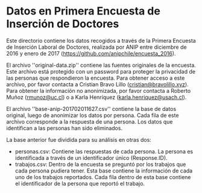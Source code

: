 # Datos en Primera Encuesta de Inserción de Doctores

Este directorio contiene los datos recogidos a través de la Primera Encuesta de Inserción Laboral de Doctores, realizada por ANIP entre diciembre de 2016 y enero de 2017 (https://github.com/anipchile/encuesta_2016).

El archivo ''original-data.zip'' contiene las fuentes originales de la encuesta.  Este archivo está protegido con un password para proteger la privacidad de las personas que respondieron la encuesta. Para obtener acceso a este archivo, por favor contacta a Cristian Bravo Lillo (cristian@bravolillo.xyz). Para obtener la información no anonimizada, por favor contacta a Roberto Muñoz (rmunoz@uc.cl) o a Karla Henríquez (karla.henriquez@usach.cl).

El archivo ''base-anip-201702011627.csv'' contiene la base de datos original, luego de anonimizar los datos por persona.  Cada fila de este archivo corresponde a la respuesta de una persona.  Los datos que identifican a las personas han sido eliminados.

La base anterior fue dividida para su análisis en otras dos:

* personas.csv: Contiene las respuestas de cada persona.  La persona es identificada a través de un identificador único (Response.ID).
* trabajos.csv: Dentro de la encuesta se preguntó por los trabajos que cada persona pudiera tener.  Esta base contiene la información de cada uno de los trabajos reportados.  Cada fila dentro de esta base contiene el identificador de la persona que reportó el trabajo.
